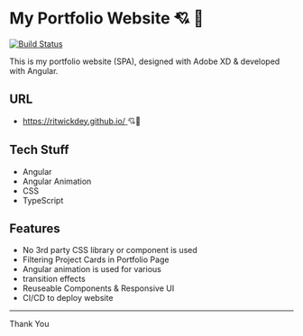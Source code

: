 # My Portfolio Website :cupid: :sparkling_heart:

[![Build Status](https://travis-ci.org/ritwickdey/ritwickdey.github.io.svg?branch=development)](https://travis-ci.org/ritwickdey/ritwickdey.github.io)

This is my portfolio website (SPA), designed with Adobe XD & developed with Angular.

## URL

* [https://ritwickdey.github.io/ ](https://ritwickdey.github.io/) :cupid::sparkling_heart:

## Tech Stuff
- Angular 
- Angular Animation 
- CSS 
- TypeScript

## Features

* No 3rd party CSS library or component is used
* Filtering Project Cards in Portfolio Page
* Angular animation is used for various 
*  transition effects
* Reuseable Components & Responsive UI
* CI/CD to deploy website

----------
Thank You
